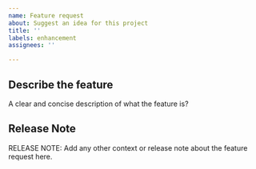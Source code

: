 ```yaml
---
name: Feature request
about: Suggest an idea for this project
title: ''
labels: enhancement
assignees: ''

---
```


## Describe the feature
A clear and concise description of what the feature is?

## Release Note
RELEASE NOTE: Add any other context or release note about the feature request here.
